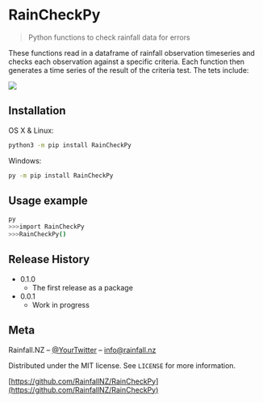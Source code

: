 # RainCheckPy
> Python functions to check rainfall data for errors


These functions read in a dataframe of rainfall observation timeseries and checks each observation against a specific criteria. Each function then generates a time series of the result of the criteria test.
The tets include:


![](header.png)

## Installation

OS X & Linux:

```sh
python3 -m pip install RainCheckPy
```

Windows:

```sh
py -m pip install RainCheckPy
```

## Usage example

```sh
py
>>>import RainCheckPy
>>>RainCheckPy()
```

## Release History

* 0.1.0
    * The first release as a package
* 0.0.1
    * Work in progress

## Meta

Rainfall.NZ – [@YourTwitter](https://twitter.com/dbader_org) – info@rainfall.nz

Distributed under the MIT license. See ``LICENSE`` for more information.

[https://github.com/RainfallNZ/RainCheckPy](https://github.com/RainfallNZ/RainCheckPy)

